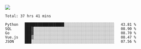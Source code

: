 ![](https://github-profile-summary-cards.vercel.app/api/cards/profile-details?username=igtm&theme=dracula)
<!--START_SECTION:waka-->
```text
Total: 37 hrs 41 mins

Python   ██████████████████░░░░░░░░░░░░░░░░░░░░░░░   43.81 % 
SQL      ███▓░░░░░░░░░░░░░░░░░░░░░░░░░░░░░░░░░░░░░   08.90 % 
Go       ███▓░░░░░░░░░░░░░░░░░░░░░░░░░░░░░░░░░░░░░   08.70 % 
Vue.js   ███▒░░░░░░░░░░░░░░░░░░░░░░░░░░░░░░░░░░░░░   08.47 % 
JSON     ███░░░░░░░░░░░░░░░░░░░░░░░░░░░░░░░░░░░░░░   07.56 % 
```
<!--END_SECTION:waka-->
